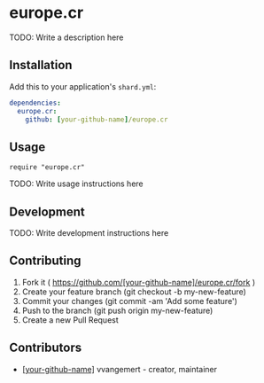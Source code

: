 # europe.cr

TODO: Write a description here

## Installation

Add this to your application's `shard.yml`:

```yaml
dependencies:
  europe.cr:
    github: [your-github-name]/europe.cr
```

## Usage

```crystal
require "europe.cr"
```

TODO: Write usage instructions here

## Development

TODO: Write development instructions here

## Contributing

1. Fork it ( https://github.com/[your-github-name]/europe.cr/fork )
2. Create your feature branch (git checkout -b my-new-feature)
3. Commit your changes (git commit -am 'Add some feature')
4. Push to the branch (git push origin my-new-feature)
5. Create a new Pull Request

## Contributors

- [[your-github-name]](https://github.com/[your-github-name]) vvangemert - creator, maintainer
